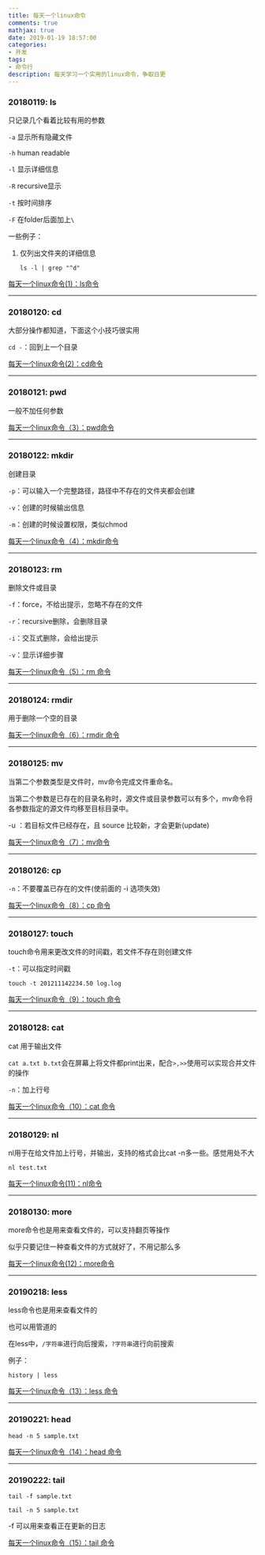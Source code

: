```yaml
---
title: 每天一个linux命令
comments: true
mathjax: true
date: 2019-01-19 18:57:00
categories:
- 开发
tags:
- 命令行
description: 每天学习一个实用的linux命令，争取日更
---
```


### 20180119: ls 

只记录几个看着比较有用的参数

`-a` 显示所有隐藏文件

`-h` human readable

`-l` 显示详细信息

`-R` recursive显示

`-t` 按时间排序

`-F` 在folder后面加上`\`

一些例子：

1. 仅列出文件夹的详细信息

   `ls -l | grep "^d"`

[每天一个linux命令(1)：ls命令](https://www.cnblogs.com/peida/archive/2012/10/23/2734829.html)

---

### 20180120: cd

大部分操作都知道，下面这个小技巧很实用

`cd -`：回到上一个目录

[每天一个linux命令(2)：cd命令](https://www.cnblogs.com/peida/archive/2012/10/24/2736501.html)

---

### 20180121: pwd

一般不加任何参数

[每天一个linux命令（3）：pwd命令](https://www.cnblogs.com/peida/archive/2012/10/24/2737730.html)

---

### 20180122: mkdir

创建目录

`-p`：可以输入一个完整路径，路径中不存在的文件夹都会创建

`-v`：创建的时候输出信息

`-m`：创建的时候设置权限，类似chmod

[每天一个linux命令（4）：mkdir命令](https://www.cnblogs.com/peida/archive/2012/10/25/2738271.html)

---

### 20180123: rm

删除文件或目录

`-f`：force，不给出提示，忽略不存在的文件

`-r`：recursive删除，会删除目录

`-i`：交互式删除，会给出提示

`-v`：显示详细步骤

[每天一个linux命令（5）：rm 命令](https://www.cnblogs.com/peida/archive/2012/10/26/2740521.html)

---

### 20180124: rmdir

用于删除一个空的目录

[每天一个linux命令（6）：rmdir 命令](https://www.cnblogs.com/peida/archive/2012/10/27/2742076.html)

---

### 20180125: mv

当第二个参数类型是文件时，mv命令完成文件重命名。

当第二个参数是已存在的目录名称时，源文件或目录参数可以有多个，mv命令将各参数指定的源文件均移至目标目录中。

-u ：若目标文件已经存在，且 source 比较新，才会更新(update)

[每天一个linux命令（7）：mv命令](https://www.cnblogs.com/peida/archive/2012/10/27/2743022.html)

---

### 20180126: cp

`-n`：不要覆盖已存在的文件(使前面的 -i 选项失效)

[每天一个linux命令（8）：cp 命令](https://www.cnblogs.com/peida/archive/2012/10/29/2744185.html)

---

### 20180127: touch

touch命令用来更改文件的时间戳，若文件不存在则创建文件

`-t`：可以指定时间戳

`touch -t 201211142234.50 log.log`

[每天一个linux命令（9）：touch 命令](https://www.cnblogs.com/peida/archive/2012/10/30/2745714.html)

---

### 20180128: cat

cat 用于输出文件

`cat a.txt b.txt`会在屏幕上将文件都print出来，配合`>,>>`使用可以实现合并文件的操作

`-n`：加上行号

[每天一个linux命令（10）：cat 命令](https://www.cnblogs.com/peida/archive/2012/10/30/2746968.html)

---

### 20180129: nl

nl用于在给文件加上行号，并输出，支持的格式会比cat -n多一些。感觉用处不大

`nl test.txt`

[每天一个linux命令(11)：nl命令](https://www.cnblogs.com/peida/archive/2012/11/01/2749048.html)

---

### 20180130: more

more命令也是用来查看文件的，可以支持翻页等操作

似乎只要记住一种查看文件的方式就好了，不用记那么多

[每天一个linux命令(12)：more命令](https://www.cnblogs.com/peida/archive/2012/11/02/2750588.html)

---

### 20190218: less

less命令也是用来查看文件的

也可以用管道的

在less中，`/字符串`进行向后搜索，`?字符串`进行向前搜索

例子：

`history | less`

[每天一个linux命令（13）：less 命令](https://www.cnblogs.com/peida/archive/2012/11/05/2754477.html)

---

### 20190221: head

`head -n 5 sample.txt`

[每天一个linux命令（14）：head 命令](https://www.cnblogs.com/peida/archive/2012/11/06/2756278.html)

---

### 20190222: tail

`tail -f sample.txt`

`tail -n 5 sample.txt`

-f 可以用来查看正在更新的日志

[每天一个linux命令（15）：tail 命令](https://www.cnblogs.com/peida/archive/2012/11/07/2758084.html)

